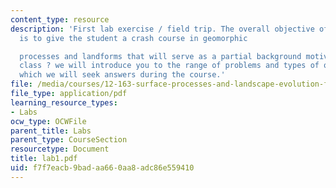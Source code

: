 ```yaml
---
content_type: resource
description: 'First lab exercise / field trip. The overall objective of this trip
  is to give the student a crash course in geomorphic

  processes and landforms that will serve as a partial background motivation for this
  class ? we will introduce you to the range of problems and types of questions to
  which we will seek answers during the course.'
file: /media/courses/12-163-surface-processes-and-landscape-evolution-fall-2004/f7f7eacb9badaa660aa8adc86e559410_lab1.pdf
file_type: application/pdf
learning_resource_types:
- Labs
ocw_type: OCWFile
parent_title: Labs
parent_type: CourseSection
resourcetype: Document
title: lab1.pdf
uid: f7f7eacb-9bad-aa66-0aa8-adc86e559410
---
```

